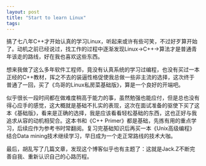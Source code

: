 ```yaml
---
layout: post
title: "Start to learn Linux"
tags:
---
```


搞了七八年C++才开始认真的学习Linux，听起来或许有些可笑，不过好歹算开始了。动机之前已经说过，找工作的过程中逐渐发现Linux->C++->算法才是普通青年该走的路线，好在我也喜欢这些东西。

想来我做了这么多年软件工程师，竟没有认真系统的学习过编程，也没有买过一本正经的C++教材，挥之不去的装逼性格促使我总做一些非主流的选择，这次终于普通了一回，买了《鸟哥的Linux私房菜基础版》，算是一个良好的开端吧。

似乎很长一段时间都在做难度稍高于能力的事，虽然勉强也能应付，但是总也没有得心应手的感觉，这大概就是基础不扎实的表现，这次在面试准备的驱使下买了这本《基础版》，看来是正确的选择，我是应该看看轻松基础的东西，这也正好与我追求从容的动机相契合。这本书和《C++ Primer》都是基础，先拣有用的重点学习，后续应作为参考书时常翻阅。复习完基础知识后再买一本《Unix高级编程》结合Data mining技术继续学习，早日成为一个走正常路线的技术大咖。

最后，胡乱写了几篇文章，发现这个博客似乎也有主题了：这就是Jack.Z不断完善自我、重新认识自己的心路历程。